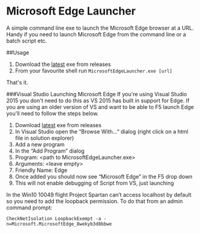 # Microsoft Edge Launcher
A simple command line exe to launch the Microsoft Edge browser at a URL. Handy if you need to launch Microsoft Edge from the command line or a batch script etc.

##Usage
1. Download the [latest](https://github.com/MicrosoftEdge/MicrosoftEdgeLauncher/releases/tag/1.0.0.0) exe from releases 
2. From your favourite shell run `MicrosoftEdgeLauncher.exe [url]` 

That's it.

###Visual Studio Launching Microsoft Edge
If you're using Visual Studio 2015 you don't need to do this as VS 2015 has built in support for Edge. If you are using an older version of VS and want to be able to F5 launch Edge you'll need to follow the steps below.

1.	Download [latest](https://github.com/MicrosoftEdge/MicrosoftEdgeLauncher/releases/tag/1.0.0.0) exe from releases 
2.	In Visual Studio open the “Browse With…” dialog (right click on a html file in solution explorer)
3.	Add a new program
4.	In the “Add Program” dialog
  1. Program: \<path to MicrosoftEdgeLauncher.exe\>
  2.	Arguments: \<leave empty\>
  3. Friendly Name: Edge
5.	Once added you should now see “Microsoft Edge” in the F5 drop down 
  1. This will not enable debugging of Script from VS, just launching

In the Win10 10049 flight Project Spartan can’t access localhost by default so you need to add the loopback permission. To do that from an admin command prompt:

`CheckNetIsolation LoopbackExempt -a -n=Microsoft.MicrosoftEdge_8wekyb3d8bbwe`
